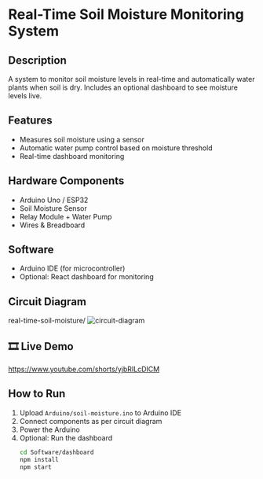 # Real-Time Soil Moisture Monitoring System

## Description
A system to monitor soil moisture levels in real-time and automatically water plants when soil is dry. Includes an optional dashboard to see moisture levels live.

## Features
- Measures soil moisture using a sensor
- Automatic water pump control based on moisture threshold
- Real-time dashboard monitoring 

## Hardware Components
- Arduino Uno / ESP32
- Soil Moisture Sensor
- Relay Module + Water Pump
- Wires & Breadboard

## Software
- Arduino IDE (for microcontroller)
- Optional: React dashboard for monitoring

## Circuit Diagram
real-time-soil-moisture/
 ![circuit-diagram](https://github.com/user-attachments/assets/9914b105-9b47-4d6b-8c44-d0489a8488b9)

## 🎞️ Live Demo
https://www.youtube.com/shorts/yjbRILcDICM

## How to Run
1. Upload `Arduino/soil-moisture.ino` to Arduino IDE
2. Connect components as per circuit diagram
3. Power the Arduino
4. Optional: Run the dashboard
   ```bash
   cd Software/dashboard
   npm install
   npm start
